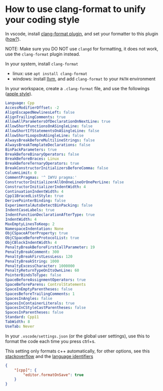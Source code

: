 # How to use clang-format to unify your coding style

In vscode, install [clang-format plugin](https://github.com/xaverh/vscode-clang-format), and set your formatter to this plugin ([how?](https://stackoverflow.com/questions/30064480/how-do-you-change-the-formatting-options-in-visual-studio-code)).

NOTE: Make sure you DO NOT use `clangd` for formatting, it does not work, use the `clang-format` plugin instead.

In your system, install `clang-format`
- linux: use `apt install clang-format`
- windows: install [llvm](https://llvm.org/builds/), and add `clang-format` to your `PATH` environment

In your workspace, create a `.clang-format` file, and use the followings ([apple style](https://github.com/haaakon/Apple-clang-format)).

```yaml
Language: Cpp
AccessModifierOffset: -2
AlignEscapedNewlinesLeft: false
AlignTrailingComments: true
AllowAllParametersOfDeclarationOnNextLine: true
AllowShortFunctionsOnASingleLine: false
AllowShortIfStatementsOnASingleLine: false
AllowShortLoopsOnASingleLine: false
AlwaysBreakBeforeMultilineStrings: false
AlwaysBreakTemplateDeclarations: false
BinPackParameters: true
BreakBeforeBinaryOperators: false
BreakBeforeBraces: Linux
BreakBeforeTernaryOperators: true
BreakConstructorInitializersBeforeComma: false
ColumnLimit: 0
CommentPragmas: '^ IWYU pragma:'
ConstructorInitializerAllOnOneLineOrOnePerLine: false
ConstructorInitializerIndentWidth: 4
ContinuationIndentWidth: 4
Cpp11BracedListStyle: true
DerivePointerBinding: false
ExperimentalAutoDetectBinPacking: false
IndentCaseLabels: true
IndentFunctionDeclarationAfterType: true
IndentWidth: 4
MaxEmptyLinesToKeep: 2
NamespaceIndentation: None
ObjCSpaceAfterProperty: true
ObjCSpaceBeforeProtocolList: true
ObjCBlockIndentWidth: 4
PenaltyBreakBeforeFirstCallParameter: 19
PenaltyBreakComment: 300
PenaltyBreakFirstLessLess: 120
PenaltyBreakString: 1000
PenaltyExcessCharacter: 1000000
PenaltyReturnTypeOnItsOwnLine: 60
PointerBindsToType: false
SpaceBeforeAssignmentOperators: true
SpaceBeforeParens: ControlStatements
SpaceInEmptyParentheses: false
SpacesBeforeTrailingComments: 1
SpacesInAngles: false
SpacesInContainerLiterals: true
SpacesInCStyleCastParentheses: false
SpacesInParentheses: false
Standard: Cpp11
TabWidth: 8
UseTab: Never
```

In your `.vscode/settings.json` (or the global user settings), use this to format the code each time you press ctrl+s.

This setting only formats c++ automatically, for other options, see this [stackoverflow](https://stackoverflow.com/questions/44831313/how-to-exclude-file-extensions-and-languages-from-format-on-save-in-vscode) and the [language identifiers](https://code.visualstudio.com/docs/languages/identifiers)

```json
{
    "[cpp]": {
        "editor.formatOnSave": true
    }
}
```
